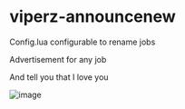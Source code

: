 # viperz-announcenew

Config.lua configurable to rename jobs

Advertisement for any job

And tell you that I love you

![image](https://github.com/mano6195/viperz-announcenew/assets/120651078/9f7a10e1-ff0c-4a53-bfff-55fbb74d9bde)
